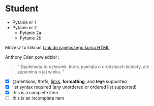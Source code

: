 # Student 

* Pytanie nr 1 
* Pytanie nr 2
  * Pytanie 2a
  * Pytanie 2b
  
Możesz tu kliknać  [Link do najelpszego kursu HTML](https://www.youtube.com/watch?v=BAju0_IS-ns)

Anthony Eden powiedział : 
>"  Dyplomata to człowiek, który pamięta o urodzinach kobiety, ale zapomina o jej wieku. "

- [x] @mentions, #refs, [links](), **formatting**, and <del>tags</del> supported
- [x] list syntax required (any unordered or ordered list supported)
- [x] this is a complete item
- [ ] this is an incomplete item

